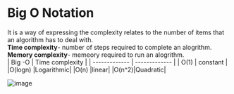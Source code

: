 # Big O Notation
It is a way of expressing the complexity relates to the number of items that an algorithm has to deal with.<br/>
**Time complexity**- number of steps required to complete an alogrithm.<br/>
**Memory complexity**- memeory required to run an alogrithm.<br/>
| Big -O  | Time complexity  |
| ------------- | ------------- |
| O(1)  | constant  |
|O(logn)  |Logarithmic|
|O(n) |linear|
|O(n^2)|Quadratic|
<br/>

![image](https://github.com/ar7937/CodingNotes/assets/83566191/f1ecb202-10f9-431e-8ce2-593d6bfe1b85)
